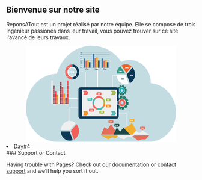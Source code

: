 ## Bienvenue sur notre site
ReponsATout est un projet réalisé par notre équipe. Elle se compose de trois ingénieur passionés dans leur travail, vous pouvez trouver sur ce site l'avancé de leurs travaux.

<div style="text-align:center"><img src="Images/banner.png" alt="" width="400" height="256"></div>

<li class="md-tabs__item">
  <a href="40_progsys_signals/" class="md-tabs__link">
    Day#4
  </a>
</li>
### Support or Contact

Having trouble with Pages? Check out our [documentation](https://docs.github.com/categories/github-pages-basics/) or [contact support](https://github.com/contact) and we’ll help you sort it out.
